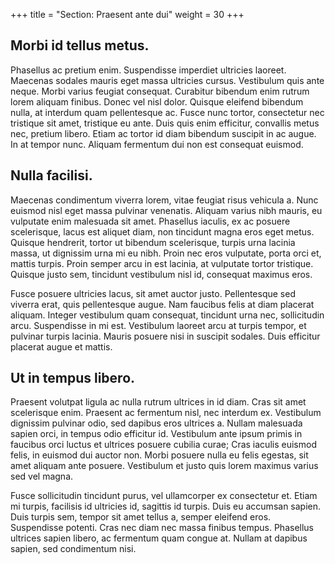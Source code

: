 +++
title = "Section: Praesent ante dui"
weight = 30
+++

## Morbi id tellus metus.

Phasellus ac pretium enim. Suspendisse imperdiet ultricies laoreet. Maecenas sodales mauris eget massa ultricies cursus. Vestibulum quis ante neque. Morbi varius feugiat consequat. Curabitur bibendum enim rutrum lorem aliquam finibus. Donec vel nisl dolor. Quisque eleifend bibendum nulla, at interdum quam pellentesque ac. Fusce nunc tortor, consectetur nec tristique sit amet, tristique eu ante. Duis quis enim efficitur, convallis metus nec, pretium libero. Etiam ac tortor id diam bibendum suscipit in ac augue. In at tempor nunc. Aliquam fermentum dui non est consequat euismod.

## Nulla facilisi.

Maecenas condimentum viverra lorem, vitae feugiat risus vehicula a. Nunc euismod nisl eget massa pulvinar venenatis. Aliquam varius nibh mauris, eu vulputate enim malesuada sit amet. Phasellus iaculis, ex ac posuere scelerisque, lacus est aliquet diam, non tincidunt magna eros eget metus. Quisque hendrerit, tortor ut bibendum scelerisque, turpis urna lacinia massa, ut dignissim urna mi eu nibh. Proin nec eros vulputate, porta orci et, mattis turpis. Proin semper arcu in est lacinia, at vulputate tortor tristique. Quisque justo sem, tincidunt vestibulum nisl id, consequat maximus eros.

Fusce posuere ultricies lacus, sit amet auctor justo. Pellentesque sed viverra erat, quis pellentesque augue. Nam faucibus felis at diam placerat aliquam. Integer vestibulum quam consequat, tincidunt urna nec, sollicitudin arcu. Suspendisse in mi est. Vestibulum laoreet arcu at turpis tempor, et pulvinar turpis lacinia. Mauris posuere nisi in suscipit sodales. Duis efficitur placerat augue et mattis.

## Ut in tempus libero.

Praesent volutpat ligula ac nulla rutrum ultrices in id diam. Cras sit amet scelerisque enim. Praesent ac fermentum nisl, nec interdum ex. Vestibulum dignissim pulvinar odio, sed dapibus eros ultrices a. Nullam malesuada sapien orci, in tempus odio efficitur id. Vestibulum ante ipsum primis in faucibus orci luctus et ultrices posuere cubilia curae; Cras iaculis euismod felis, in euismod dui auctor non. Morbi posuere nulla eu felis egestas, sit amet aliquam ante posuere. Vestibulum et justo quis lorem maximus varius sed vel magna.

Fusce sollicitudin tincidunt purus, vel ullamcorper ex consectetur et. Etiam mi turpis, facilisis id ultricies id, sagittis id turpis. Duis eu accumsan sapien. Duis turpis sem, tempor sit amet tellus a, semper eleifend eros. Suspendisse potenti. Cras nec diam nec massa finibus tempus. Phasellus ultrices sapien libero, ac fermentum quam congue at. Nullam at dapibus sapien, sed condimentum nisi.
